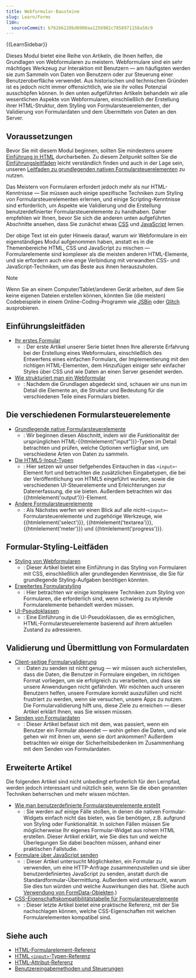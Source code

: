 ```yaml
---
title: Webformular-Bausteine
slug: Learn/Forms
l10n:
  sourceCommit: b76266228bd0900aa1256902c7858971156a58c9
---
```


{{LearnSidebar}}

Dieses Modul bietet eine Reihe von Artikeln, die Ihnen helfen, die Grundlagen von Webformularen zu meistern. Webformulare sind ein sehr mächtiges Werkzeug zur Interaktion mit Benutzern — am häufigsten werden sie zum Sammeln von Daten von Benutzern oder zur Steuerung einer Benutzeroberfläche verwendet. Aus historischen und technischen Gründen ist es jedoch nicht immer offensichtlich, wie sie ihr volles Potenzial ausschöpfen können. In den unten aufgeführten Artikeln behandeln wir alle wesentlichen Aspekte von Webformularen, einschließlich der Erstellung ihrer HTML-Struktur, dem Styling von Formularsteuerelementen, der Validierung von Formulardaten und dem Übermitteln von Daten an den Server.

## Voraussetzungen

Bevor Sie mit diesem Modul beginnen, sollten Sie mindestens unsere [Einführung in HTML](/de/docs/Learn/HTML/Introduction_to_HTML) durcharbeiten. Zu diesem Zeitpunkt sollten Sie die [Einführungsleitfäden](#einführungsleitfäden) leicht verständlich finden und auch in der Lage sein, unseren [Leitfaden zu grundlegenden nativen Formularsteuerelementen](/de/docs/Learn/Forms/Basic_native_form_controls) zu nutzen.

Das Meistern von Formularen erfordert jedoch mehr als nur HTML-Kenntnisse — Sie müssen auch einige spezifische Techniken zum Styling von Formularsteuerelementen erlernen, und einige Scripting-Kenntnisse sind erforderlich, um Aspekte wie Validierung und die Erstellung benutzerdefinierter Formularsteuerelemente zu handhaben. Daher empfehlen wir Ihnen, bevor Sie sich die anderen unten aufgeführten Abschnitte ansehen, dass Sie zunächst etwas [CSS](/de/docs/Learn/CSS) und [JavaScript](/de/docs/Learn/JavaScript) lernen.

Der obige Text ist ein guter Hinweis darauf, warum wir Webformulare in ein eigenständiges Modul aufgenommen haben, anstatt es in die Themenbereiche HTML, CSS und JavaScript zu mischen — Formularelemente sind komplexer als die meisten anderen HTML-Elemente, und sie erfordern auch eine enge Verbindung mit verwandten CSS- und JavaScript-Techniken, um das Beste aus ihnen herauszuholen.

> [!NOTE]
> Wenn Sie an einem Computer/Tablet/anderen Gerät arbeiten, auf dem Sie keine eigenen Dateien erstellen können, könnten Sie (die meisten) Codebeispiele in einem Online-Coding-Programm wie [JSBin](https://jsbin.com/) oder [Glitch](https://glitch.com/) ausprobieren.

## Einführungsleitfäden

- [Ihr erstes Formular](/de/docs/Learn/Forms/Your_first_form)
  - : Der erste Artikel unserer Serie bietet Ihnen Ihre allererste Erfahrung bei der Erstellung eines Webformulars, einschließlich des Entwerfens eines einfachen Formulars, der Implementierung mit den richtigen HTML-Elementen, dem Hinzufügen einiger sehr einfacher Styles über CSS und wie Daten an einen Server gesendet werden.
- [Wie strukturiert man ein Webformular](/de/docs/Learn/Forms/How_to_structure_a_web_form)
  - : Nachdem die Grundlagen abgedeckt sind, schauen wir uns nun im Detail die Elemente an, die Struktur und Bedeutung für die verschiedenen Teile eines Formulars bieten.

## Die verschiedenen Formularsteuerelemente

- [Grundlegende native Formularsteuerelemente](/de/docs/Learn/Forms/Basic_native_form_controls)
  - : Wir beginnen diesen Abschnitt, indem wir die Funktionalität der ursprünglichen HTML-{{htmlelement("input")}}-Typen im Detail betrachten und prüfen, welche Optionen verfügbar sind, um verschiedene Arten von Daten zu sammeln.
- [Die HTML5-Input-Typen](/de/docs/Learn/Forms/HTML5_input_types)
  - : Hier setzen wir unser tiefgehendes Eintauchen in das `<input>`-Element fort und betrachten die zusätzlichen Eingabetypen, die bei der Veröffentlichung von HTML5 eingeführt wurden, sowie die verschiedenen UI-Steuerelemente und Erleichterungen zur Datenerfassung, die sie bieten. Außerdem betrachten wir das {{htmlelement('output')}}-Element.
- [Andere Formularsteuerelemente](/de/docs/Learn/Forms/Other_form_controls)
  - : Als Nächstes werfen wir einen Blick auf alle nicht-`<input>`-Formularsteuerelemente und zugehörige Werkzeuge, wie {{htmlelement('select')}}, {{htmlelement('textarea')}}, {{htmlelement('meter')}} und {{htmlelement('progress')}}.

## Formular-Styling-Leitfäden

- [Styling von Webformularen](/de/docs/Learn/Forms/Styling_web_forms)
  - : Dieser Artikel bietet eine Einführung in das Styling von Formularen mit CSS, einschließlich aller grundlegenden Kenntnisse, die Sie für grundlegende Styling-Aufgaben benötigen könnten.
- [Erweitertes Formularstyling](/de/docs/Learn/Forms/Advanced_form_styling)
  - : Hier betrachten wir einige komplexere Techniken zum Styling von Formularen, die erforderlich sind, wenn schwierig zu stylende Formularelemente behandelt werden müssen.
- [UI-Pseudoklassen](/de/docs/Learn/Forms/UI_pseudo-classes)
  - : Eine Einführung in die UI-Pseudoklassen, die es ermöglichen, HTML-Formularsteuerelemente basierend auf ihrem aktuellen Zustand zu adressieren.

## Validierung und Übermittlung von Formulardaten

- [Client-seitige Formularvalidierung](/de/docs/Learn/Forms/Form_validation)
  - : Daten zu senden ist nicht genug — wir müssen auch sicherstellen, dass die Daten, die Benutzer in Formulare eingeben, im richtigen Format vorliegen, um sie erfolgreich zu verarbeiten, und dass sie unsere Anwendungen nicht gefährden. Wir möchten auch unseren Benutzern helfen, unsere Formulare korrekt auszufüllen und nicht frustriert zu werden, wenn sie versuchen, unsere Apps zu nutzen. Die Formularvalidierung hilft uns, diese Ziele zu erreichen — dieser Artikel erklärt Ihnen, was Sie wissen müssen.
- [Senden von Formulardaten](/de/docs/Learn/Forms/Sending_and_retrieving_form_data)
  - : Dieser Artikel befasst sich mit dem, was passiert, wenn ein Benutzer ein Formular absendet — wohin gehen die Daten, und wie gehen wir mit ihnen um, wenn sie dort ankommen? Außerdem betrachten wir einige der Sicherheitsbedenken im Zusammenhang mit dem Senden von Formulardaten.

## Erweiterte Artikel

Die folgenden Artikel sind nicht unbedingt erforderlich für den Lernpfad, werden jedoch interessant und nützlich sein, wenn Sie die oben genannten Techniken beherrschen und mehr wissen möchten.

- [Wie man benutzerdefinierte Formularsteuerelemente erstellt](/de/docs/Learn/Forms/How_to_build_custom_form_controls)
  - : Sie werden auf einige Fälle stoßen, in denen die nativen Formular-Widgets einfach nicht das bieten, was Sie benötigen, z.B. aufgrund von Styling oder Funktionalität. In solchen Fällen müssen Sie möglicherweise Ihr eigenes Formular-Widget aus rohem HTML erstellen. Dieser Artikel erklärt, wie Sie dies tun und welche Überlegungen Sie dabei beachten müssen, anhand einer praktischen Fallstudie.
- [Formulare über JavaScript senden](/de/docs/Learn/Forms/Sending_forms_through_JavaScript)
  - : Dieser Artikel untersucht Möglichkeiten, ein Formular zu verwenden, um eine HTTP-Anfrage zusammenzustellen und sie über benutzerdefiniertes JavaScript zu senden, anstatt durch die Standardformular-Übermittlung. Außerdem wird untersucht, warum Sie dies tun würden und welche Auswirkungen dies hat. (Siehe auch [Verwendung von FormData-Objekten](/de/docs/Web/API/XMLHttpRequest_API/Using_FormData_Objects).)
- [CSS-Eigenschaftskompatibilitätstabelle für Formularsteuerelemente](/de/docs/Learn/Forms/Property_compatibility_table_for_form_controls)
  - : Dieser letzte Artikel bietet eine praktische Referenz, mit der Sie nachschlagen können, welche CSS-Eigenschaften mit welchen Formularelementen kompatibel sind.

## Siehe auch

- [HTML-Formularelement-Referenz](/de/docs/Web/HTML/Element#forms)
- [HTML `<input>`-Typen-Referenz](/de/docs/Web/HTML/Element/input)
- [HTML-Attribut-Referenz](/de/docs/Web/HTML/Attributes)
- [Benutzereingabemethoden und Steuerungen](/de/docs/Learn/Forms/User_input_methods)
